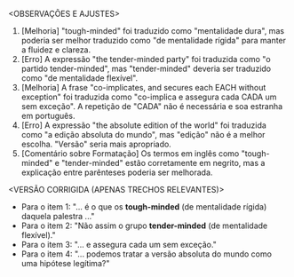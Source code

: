 <OBSERVAÇÕES E AJUSTES>
1. [Melhoria] "tough-minded" foi traduzido como "mentalidade dura", mas poderia ser melhor traduzido como "de mentalidade rígida" para manter a fluidez e clareza.
2. [Erro] A expressão "the tender-minded party" foi traduzida como "o partido tender-minded", mas "tender-minded" deveria ser traduzido como "de mentalidade flexível".
3. [Melhoria] A frase "co-implicates, and secures each EACH without exception" foi traduzida como "co-implica e assegura cada CADA um sem exceção". A repetição de "CADA" não é necessária e soa estranha em português.
4. [Erro] A expressão "the absolute edition of the world" foi traduzida como "a edição absoluta do mundo", mas "edição" não é a melhor escolha. "Versão" seria mais apropriado.
5. [Comentário sobre Formatação] Os termos em inglês como "tough-minded" e "tender-minded" estão corretamente em negrito, mas a explicação entre parênteses poderia ser melhorada.

<VERSÃO CORRIGIDA (APENAS TRECHOS RELEVANTES)>
- Para o item 1: "... é o que os **tough-minded** (de mentalidade rígida) daquela palestra ..."
- Para o item 2: "Não assim o grupo **tender-minded** (de mentalidade flexível)."
- Para o item 3: "... e assegura cada um sem exceção."
- Para o item 4: "... podemos tratar a versão absoluta do mundo como uma hipótese legítima?"